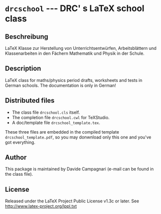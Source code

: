 # `drcschool` --- DRC' s LaTeX school class

## Beschreibung
LaTeX Klasse zur Herstellung von Unterrichtsentwürfen, Arbeitsblättern und Klassenarbeiten in den Fächern Mathematik und Physik in der Schule.

## Description
LaTeX class for maths/physics period drafts, worksheets and tests in German schools. The documentation is only in German!

## Distributed files
- The class file `drcschool.cls` itself.
- The completion file `drcschool.cwl` for TeXStudio.
- A doc/template file `drcschool_template.tex`.

These three files are embedded in the compiled template `drcschool_template.pdf`, so you may donwnload only this one and you've got everything.

## Author
This package is maintained by Davide Campagnari (e-mail can be found in the class file).

## License
Released under the LaTeX Project Public License v1.3c or later. See http://www.latex-project.org/lppl.txt
